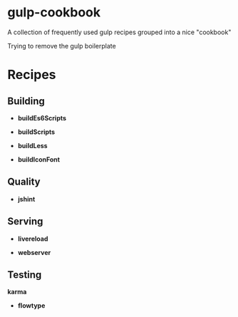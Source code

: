 # gulp-cookbook
A collection of frequently used gulp recipes grouped into a nice "cookbook"

Trying to remove the gulp boilerplate
 
 
# Recipes
 
## Building

- **buildEs6Scripts**

- **buildScripts**

- **buildLess**

- **buildIconFont**

## Quality

- **jshint**

## Serving

- **livereload**

- **webserver**

## Testing

**karma**

- **flowtype**